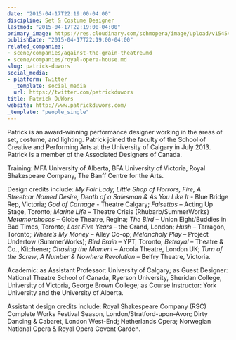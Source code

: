 ```yaml
---
date: "2015-04-17T22:19:00-04:00"
discipline: Set & Costume Designer
lastmod: "2015-04-17T22:19:00-04:00"
primary_image: https://res.cloudinary.com/schmopera/image/upload/v1545409169/media/webhook-uploads/1429323534129/5c7c26_10fe5f979f8b42f3983dc776ad5641b8.jpg_srz_p_365_470_75_22_0.50_1.20_0.00_jpg_srz
publishDate: "2015-04-17T22:19:00-04:00"
related_companies:
- scene/companies/against-the-grain-theatre.md
- scene/companies/royal-opera-house.md
slug: patrick-duwors
social_media:
- platform: Twitter
  _template: social_media
  url: https://twitter.com/patrickduwors
title: Patrick DuWors
website: http://www.patrickduwors.com/
_template: "people_single"
---
```


Patrick is an award-winning performance designer working in the areas of set, costume, and lighting.  Patrick joined the faculty of the School of Creative and Performing Arts at the University of Calgary in July 2013.  Patrick is a member of the Associated Designers of Canada.
 
Training:  MFA  University of Alberta, BFA  University of Victoria, Royal Shakespeare Company, The Banff Centre for the Arts.
 
Design credits include:  *My Fair Lady, Little Shop of Horrors, Fire, A Streetcar Named Desire, Death of a Salesman & As You Like It* - Blue Bridge Rep, Victoria; *God of Carnage* - Theatre Calgary; *Falsettos* – Acting Up Stage, Toronto;  *Marine Life* – Theatre Crisis (Rhubarb/SummerWorks) *Metamorphoses* – Globe Theatre, Regina; *The Bird* – Union Eight/Buddies in Bad Times, Toronto; *Last Five Years* – the Grand, London; *Hush* – Tarragon, Toronto; *Where’s My Money* – Alley Co-op; *Melancholy Play* – Project Undertow (SummerWorks); *Bird Brain* – YPT, Toronto; *Betrayal* – Theatre & Co., Kitchener; *Chasing the Moment* – Arcola Theatre, London UK; *Turn of the Screw*, *A Number & Nowhere Revolution* – Belfry Theatre, Victoria.
 
Academic: as Assistant Professor: University of Calgary; as Guest Designer: National Theatre School of Canada, Ryerson University, Sheridan College, University of Victoria, George Brown College; as Course Instructor: York University and the University of Alberta.
 
Assistant design credits include: Royal Shakespeare Company (RSC) Complete Works Festival Season, London/Stratford-upon-Avon; Dirty Dancing & Cabaret, London West-End; Netherlands Opera; Norwegian National Opera & Royal Opera Covent Garden.
